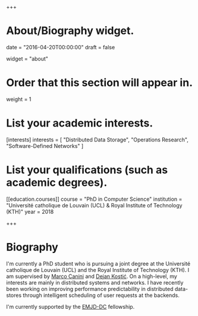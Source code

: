 +++
# About/Biography widget.

date = "2016-04-20T00:00:00"
draft = false

widget = "about"

# Order that this section will appear in.
weight = 1

# List your academic interests.
[interests]
  interests = [
    "Distributed Data Storage",
    "Operations Research",
    "Software-Defined Networks"
  ]

# List your qualifications (such as academic degrees).
[[education.courses]]
  course = "PhD in Computer Science"
  institution = "Université catholique de Louvain (UCL) & Royal Institute of Technology (KTH)"
  year = 2018
 
+++

# Biography

I'm currently a PhD student who is pursuing a joint degree at the Université catholique de Louvain (UCL) and the Royal Institute of Technology (KTH). I am supervised by [Marco Canini](https://mcanini.github.io) and [Dejan Kostić](http://people.kth.se/~dejanko/index.html). On a high-level, my interests are mainly in distributed systems and networks. I have recently been working on improving performance predictability in distributed data-stores through intelligent scheduling of user requests at the backends.

I'm currently supported by the [EMJD-DC](http://emjd-dc.eu/doctorate-fellowships/) fellowship.
    
